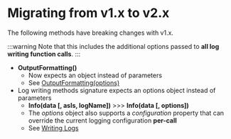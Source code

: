 # Migrating from v1.x to v2.x

The following methods have breaking changes with v1.x.

:::warning
Note that this includes the additional options passed to **all log writing function calls**.
:::

+ **OutputFormatting()**
    + Now expects an object instead of parameters
    + See [OutputFormatting(options)](./generated/Configuration.html#outputformatting-options)
+ Log writing methods signature expects an options object instead of parameters
    + **Info(data [, asIs, logName])** &gt;&gt;&gt; **Info(data [, options])**
    + The *options* object also supports a *configuration* property that can override the current logging configuration **per-call**
    + See [Writing Logs](./generated/WritingLogs.md)
